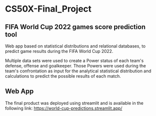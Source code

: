 # CS50X-Final_Project

## FIFA World Cup 2022 games score prediction tool
Web app based on statistical distributions and relational databases, to predict game results during the FIFA World Cup 2022.

Multiple data sets were used to create a Power status of each team's defense, offense and goalkeeper.
Those Powers were used during the team's confrontation as input for the analytical statistical distribution and calculations to predict the possible results of each match.

## Web App
The final product was deployed using streamlit and is available in the following link:
https://world-cup-predictions.streamlit.app/
